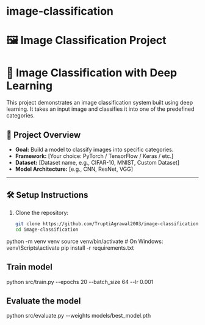 # image-classification
# 🖼️ Image Classification Project

# 🧠 Image Classification with Deep Learning

This project demonstrates an image classification system built using deep learning. It takes an input image and classifies it into one of the predefined categories.

## 🚀 Project Overview

- **Goal:** Build a model to classify images into specific categories.
- **Framework:** [Your choice: PyTorch / TensorFlow / Keras / etc.]
- **Dataset:** [Dataset name, e.g., CIFAR-10, MNIST, Custom Dataset]
- **Model Architecture:** [e.g., CNN, ResNet, VGG]

---

## 🛠️ Setup Instructions

1. Clone the repository:
   ```bash
   git clone https://github.com/TruptiAgrawal2003/image-classification.git
   cd image-classification
python -m venv venv
source venv/bin/activate  # On Windows: venv\Scripts\activate
pip install -r requirements.txt

## Train model
python src/train.py --epochs 20 --batch_size 64 --lr 0.001

## Evaluate the model
python src/evaluate.py --weights models/best_model.pth



